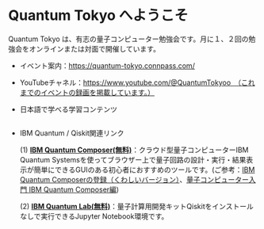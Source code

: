 # Quantum Tokyo へようこそ

Quantum Tokyo は、有志の量子コンピューター勉強会です。月に１、２回の勉強会をオンラインまたは対面で開催しています。

- イベント案内：https://quantum-tokyo.connpass.com/

- YouTubeチャネル：https://www.youtube.com/@QuantumTokyoo　（これまでのイベントの録画を掲載しています。）

- 日本語で学べる学習コンテンツ
```{tableofcontents}

```

- IBM Quantum / Qiskit関連リンク

    (1) **[IBM Quantum Composer(無料)](https://quantum-computing.ibm.com/composer)**：クラウド型量子コンピューターIBM Quantum Systemsを使ってブラウザー上で量子回路の設計・実行・結果表示が簡単にできるGUIのある初心者におすすめのツールです。(ご参考：[IBM Quantum Composerの登録（くわしいバージョン）](https://qiita.com/kifumi/items/7ac33ab7939d2dd796d0)、[量子コンピューター入門 IBM Quantum Composer編](https://qiita.com/kifumi/items/1c1a3438db214f369b97))

    (2) **[IBM Quantum Lab(無料)](https://lab.quantum-computing.ibm.com)**：量子計算用開発キットQiskitをインストールなしで実行できるJupyter Notebook環境です。